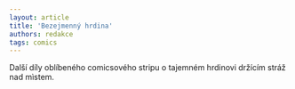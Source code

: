 ```yaml
---
layout: article
title: 'Bezejmenný hrdina'
authors: redakce
tags: comics
---
```


Další díly oblíbeného comicsového stripu
o tajemném hrdinovi držícím stráž nad
mìstem.
